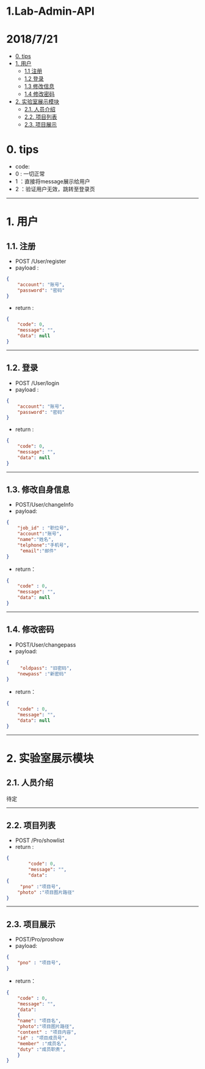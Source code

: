 # 1.Lab-Admin-API
# 2018/7/21
<!-- TOC -->

- [0. tips](#0-tips)
- [1. 用户](#1-用户)
  - [1.1 注册](#11-注册)
  - [1.2 登录](#12-登录)
  - [1.3 修改信息](#13-修改自身信息)
  - [1.4 修改密码](#14-修改密码)
- [2. 实验室展示模块](#2-实验室展示模块)
  - [2.1. 人员介绍](#21-人员介绍)
  - [2.2. 项目列表](#22-项目列表)
  - [2.3. 项目展示](#23-项目展示)

<!-- /TOC -->

# 0. tips

- code: 
 - 0 : 一切正常  
 - 1 ：直接将message展示给用户  
 - 2 ：验证用户无效，跳转至登录页  
---
# 1. 用户  

## 1.1. 注册

- POST /User/register
- payload :  
```json
{  
    "account": "账号",
    "password": "密码"  
}
```
- return :  

```json
{  
    "code": 0,  
    "message": "",  
    "data": null  
}
```

---
## 1.2. 登录
- POST /User/login  
- payload :  
```json
{  
    "account": "账号",
    "password": "密码"  
}
```
- return :  

```json
{  
    "code": 0,  
    "message": "",  
    "data": null  
}
```

---

## 1.3. 修改自身信息 
- POST/User/changeInfo  
- payload:  
```json
{	  
	"job_id" : "职位号",
	"account":"账号",
	"name":"姓名",
	"telphone":"手机号", 
	 "email":"邮件"  
}
```

- return： 
```json
{  
	"code" : 0,  
	"message": "",  
	"data": null  
}
```

---

## 1.4. 修改密码
- POST/User/changepass 
- payload:  
```json
{	  
	 "oldpass": "旧密码",
	"newpass" :"新密码"
} 
```
- return：  
```json
{  
	"code" : 0,  
	"message": "",  
	"data": null  
}
```

---

# 2. 实验室展示模块  

## 2.1. 人员介绍
待定

---

## 2.2. 项目列表 

- POST /Pro/showlist
- return :  
```json
{  
    	"code": 0,  
    	"message": "",  
    	"data":  
{  
	 "pno" :"项目号",
	"photo" :"项目图片路径"
}
```

---

## 2.3. 项目展示
- POST/Pro/proshow
- payload:  
```json
{	  
	"pno" : "项目号",
} 
```
- return：  
```json
{  
	"code" : 0,  
	"message": "",  
	"data":
	{
	"name": "项目名",
	"photo":"项目图片路径",
	"content" : "项目内容",
	"id" : "项目成员号",
	"member" :"成员名",
	"duty" :"成员职责",
	}
}
```

